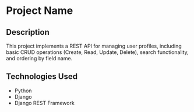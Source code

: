 # Project Name

## Description
This project implements a REST API for managing user profiles, including basic CRUD operations (Create, Read, Update, Delete), search functionality, and ordering by field name.

## Technologies Used
- Python
- Django
- Django REST Framework
